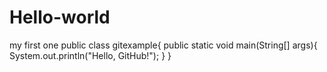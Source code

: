 # Hello-world
my first one
public class gitexample{
public static void main(String[] args){
System.out.println("Hello, GitHub!");
}
}
